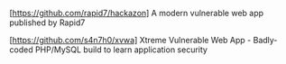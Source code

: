 






[https://github.com/rapid7/hackazon]
A modern vulnerable web app published by Rapid7


[https://github.com/s4n7h0/xvwa]
Xtreme Vulnerable Web App - Badly-coded PHP/MySQL build to learn application security
